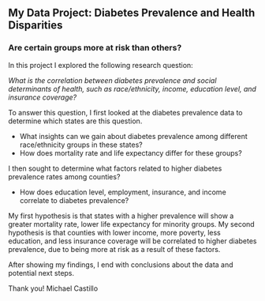 
## My Data Project: Diabetes Prevalence and Health Disparities
### Are certain groups more at risk than others?

In this project I explored the following research question:

*What is the correlation between diabetes prevalence and social determinants of health, such as race/ethnicity, income, education level, and insurance coverage?*

To answer this question, I first looked at the diabetes prevalence data to determine which states are this question.
* What insights can we gain about diabetes prevalence among different race/ethnicity groups in these states?
* How does mortality rate and life expectancy differ for these groups?

I then sought to determine what factors related to higher diabetes prevalence rates among counties?
* How does education level, employment, insurance, and income correlate to diabetes prevalence?

My first hypothesis is that states with a higher prevalence will show a greater mortality rate, lower life expectancy for minority groups. My second hypothesis is that counties with lower income, more poverty, less education, and less insurance coverage will be correlated to higher diabetes prevalence, due to being more at risk as a result of these factors.

After showing my findings, I end with conclusions about the data and potential next steps.

Thank you!
Michael Castillo 



